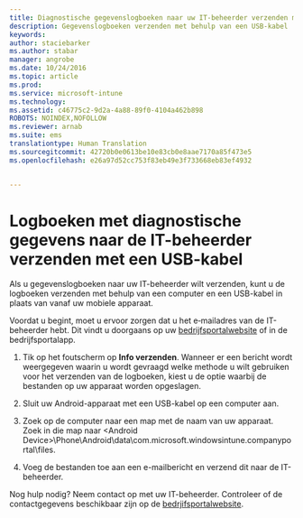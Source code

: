 ```yaml
---
title: Diagnostische gegevenslogboeken naar uw IT-beheerder verzenden met behulp van een USB-kabel | Microsoft Intune
description: Gegevenslogboeken verzenden met behulp van een USB-kabel
keywords: 
author: staciebarker
ms.author: stabar
manager: angrobe
ms.date: 10/24/2016
ms.topic: article
ms.prod: 
ms.service: microsoft-intune
ms.technology: 
ms.assetid: c46775c2-9d2a-4a88-89f0-4104a462b898
ROBOTS: NOINDEX,NOFOLLOW
ms.reviewer: arnab
ms.suite: ems
translationtype: Human Translation
ms.sourcegitcommit: 42720b0e0613be10e83cb0e8aae7170a85f473e5
ms.openlocfilehash: e26a97d52cc753f83eb49e3f733668eb83ef4932


---
```



# Logboeken met diagnostische gegevens naar de IT-beheerder verzenden met een USB-kabel

Als u gegevenslogboeken naar uw IT-beheerder wilt verzenden, kunt u de logboeken verzenden met behulp van een computer en een USB-kabel in plaats van vanaf uw mobiele apparaat.

 Voordat u begint, moet u ervoor zorgen dat u het e‑mailadres van de IT-beheerder hebt. Dit vindt u doorgaans op uw [bedrijfsportalwebsite](http://portal.manage.microsoft.com) of in de bedrijfsportalapp.

1.  Tik op het foutscherm op **Info verzenden**. Wanneer er een bericht wordt weergegeven waarin u wordt gevraagd welke methode u wilt gebruiken voor het verzenden van de logboeken, kiest u de optie waarbij de bestanden op uw apparaat worden opgeslagen.

2.  Sluit uw Android-apparaat met een USB-kabel op een computer aan.

3.  Zoek op de computer naar een map met de naam van uw apparaat. Zoek in die map naar &lt;Android Device&gt;\Phone\Android\data\com.microsoft.windowsintune.companyportal\files\.

4.  Voeg de bestanden toe aan een e-mailbericht en verzend dit naar de IT-beheerder.

Nog hulp nodig? Neem contact op met uw IT-beheerder. Controleer of de contactgegevens beschikbaar zijn op de [bedrjifsportalwebsite](http://portal.manage.microsoft.com).



<!--HONumber=Oct16_HO2-->


